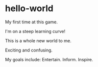 # hello-world
My first time at this game.

I'm on a steep learning curve!

This is a whole new world to me.

Exciting and confusing.

My goals include: Entertain. Inform. Inspire.
